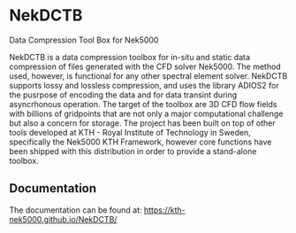 # NekDCTB
Data Compression Tool Box for Nek5000

NekDCTB is a data compression toolbox for in-situ and static data compression of files generated with the CFD solver Nek5000. The method used, however, is functional for any other spectral element solver. NekDCTB supports lossy and lossless compression, and uses the library ADIOS2 for the pusrpose of encoding the data and for data transint during asyncrhonous operation. The target of the toolbox are 3D CFD flow fields with billions of gridpoints that are not only a major computational challenge but also a concern for storage. The project has been built on top of other tools developed at KTH - Royal Institute of Technology in Sweden, specifically the Nek5000 KTH Framework, however core functions have been shipped with this distribution in order to provide a stand-alone toolbox.


## Documentation
The documentation can be found at: https://kth-nek5000.github.io/NekDCTB/
